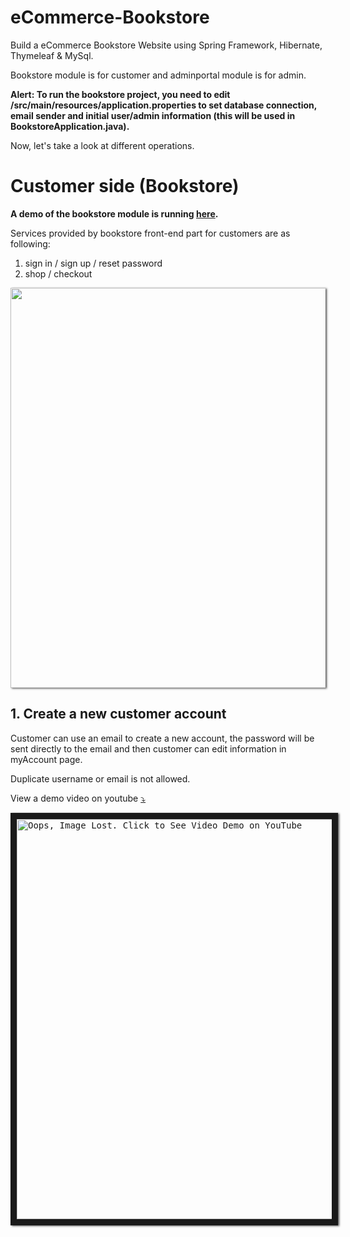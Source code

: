 # eCommerce-Bookstore

Build a eCommerce Bookstore Website using Spring Framework, Hibernate, Thymeleaf &amp; MySql.

Bookstore module is for customer and adminportal module is for admin.

**Alert: To run the bookstore project, you need to edit /src/main/resources/application.properties to set database connection, email sender and initial user/admin information (this will be used in BookstoreApplication.java).**

Now, let's take a look at different operations.

# Customer side (Bookstore)

**A demo of the bookstore module is running [here](https://ecommerce-bookstore.herokuapp.com/).**

Services provided by bookstore front-end part for customers are as following:

1. sign in / sign up / reset password
2. shop / checkout

<kbd><img src="https://drive.google.com/uc?id=1ID5LU_jUdhBaiELiHyM6cTNg3529ogC7" width="640" style="border: 0px solid black;box-shadow: 2px 1px 3px #545454" /></kbd>

## 1. Create a new customer account

Customer can use an email to create a new account, the password will be sent directly to the email and then customer can edit information in myAccount page.

Duplicate username or email is not allowed.

View a demo video on youtube <a href="http://www.youtube.com/watch?v=QlF81-6gLG0" target="_blank">⤵️</a>

<kbd><a href="http://www.youtube.com/watch?v=QlF81-6gLG0" target="_blank"><img src="https://drive.google.com/uc?id=192_WGq140rIcBs5jUVA0e6NMUgeLH8gB" alt="Oops, Image Lost. Click to See Video Demo on YouTube" width="640" border="10" style="box-shadow: 2px 1px 3px #545454;" /></a></kbd>
